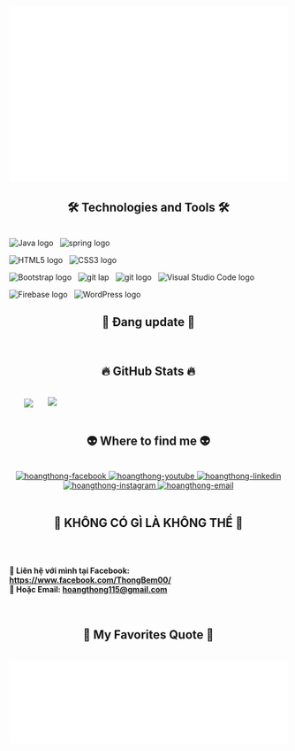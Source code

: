 
<a href="#" target="_blank">
  <img src="svg/hoangthong.svg" width="1200" alt="hoangthong-official" />
</a>

<h2 align="center">🛠 Technologies and Tools 🛠</h2>
<br>
<!-- https://simpleicons.org/ -->
<span><img src="https://camo.githubusercontent.com/3a904e74c622cee513dfd39c8ba2c9746148246da97044ec9f39d24480b8e65f/687474703a2f2f696d672e736869656c64732e696f2f62616467652f2d4a6176612d3030373339363f7374796c653d666c61742d737175617265266c6f676f3d6a617661266c6f676f436f6c6f723d666666666666" alt="Java logo" title="JavaScript" height="25" /></span>
&nbsp;
<span><img src="https://camo.githubusercontent.com/3703433f82437a5ba5e8bd3432e7c75ad11cd3b918a391241cb96a95db7755b6/687474703a2f2f696d672e736869656c64732e696f2f62616467652f2d537072696e672d3644423333463f7374796c653d666c61742d737175617265266c6f676f3d737072696e67266c6f676f436f6c6f723d666666666666" alt="spring logo" title="TypeScript" height="25" /></span>
&nbsp;

<span><img src="https://img.shields.io/badge/HTML5-282C34?logo=html5&logoColor=E34F26" alt="HTML5 logo" title="HTML5" height="25" /></span>
&nbsp;
<span><img src="https://img.shields.io/badge/CSS3-282C34?logo=css3&logoColor=1572B6" alt="CSS3 logo" title="CSS3" height="25" /></span>
&nbsp;
<!-- <span><img src="https://img.shields.io/badge/Sass-282C34?logo=sass&logoColor=CC6699" alt="SASS logo" title="SASS" height="25" /></span>
&nbsp; -->
<span><img src="https://img.shields.io/badge/Bootstrap-282C34?logo=bootstrap&logoColor=7952B3" alt="Bootstrap logo" title="Bootstrap" height="25" /></span>
&nbsp;
<span><img src="https://camo.githubusercontent.com/35b0a4cb52ffc87fc7c464f9f2527dec988b663d0ae86bf8d542ae5649bd2c9e/68747470733a2f2f696d672e736869656c64732e696f2f62616467652f2d4769744c61622d4643413132313f7374796c653d666c61742d737175617265266c6f676f3d6769746c6162" alt="git lap" title="ESLint" height="25" /></span>
&nbsp;
<span><img src="https://img.shields.io/badge/git-282C34?logo=git&logoColor=F05032" alt="git logo" title="git" height="25" /></span>
&nbsp;
<span><img src="https://img.shields.io/badge/VS%20Code-282C34?logo=visual-studio-code&logoColor=007ACC" alt="Visual Studio Code logo" title="Visual Studio Code" height="25" /></span>
&nbsp;

<span><img src="https://camo.githubusercontent.com/fe017e863574a253b32b43c18a9c5700c7b9946fe76585345148c658cb8d090d/687474703a2f2f696d672e736869656c64732e696f2f62616467652f2d5653253230436f64652d3030374143433f7374796c653d666c61742d737175617265266c6f676f3d76697375616c2d73747564696f2d636f6465266c6f676f436f6c6f723d666666666666" alt="Firebase logo" title="vs code" height="25" /></span>
&nbsp;
<span><img src="https://camo.githubusercontent.com/df939dcd7aba246a40daab2e0aeea29e96864ded0c6ab6f5ca955c44707c966a/687474703a2f2f696d672e736869656c64732e696f2f62616467652f2d496e74656c6c694a253230494445412d3030303030303f7374796c653d666c61742d737175617265266c6f676f3d696e74656c6c696a2d69646561266c6f676f436f6c6f723d666666666666" alt="WordPress logo" title="intelij" height="25" /></span>
&nbsp;
<h2 align="center">📖 Đang update 📖</h2>

<br>
<h2 align="center">🔥 GitHub Stats 🔥</h2>
<!-- https://github.com/anuraghazra/github-readme-stats -->
<br>
<div align=center>
  <a href="#" title="hoangthongdev">
    <img width="315" align="center" src="https://github-readme-stats.vercel.app/api/top-langs/?username=HoangThong37&hide=c%23,powershell,Mathematica,Ruby,Objective-C,Objective-C%2b%2b,Cuda&title_color=61dafb&text_color=ffffff&icon_color=61dafb&bg_color=20232a&langs_count=8&layout=compact&border_color=61dafb&hide_border=true" />
  </a>
  <a href="#" title="hoangthongdev">
    <img align="right" width="434" src="https://github-readme-stats.vercel.app/api?username=HoangThong37&show_icons=true&theme=react&border_color=61dafb&hide_border=true" />
  </a>
</div>

<br>
<h2 align="center">👽 Where to find me 👽</h2>
<br>
<!-- https://icons8.com -->
<div align="center">
  <a href="https://www.facebook.com/ThongBem00/" target="blank">
    <img src="https://img.icons8.com/bubbles/100/000000/facebook-new.png" alt="hoangthong-facebook" />
  </a>
  <a href="" target="blank">
    <img src="https://img.icons8.com/bubbles/100/000000/youtube-squared.png" alt="hoangthong-youtube" />
  </a>
  <a href="https://www.linkedin.com/in/ho%C3%A0ng-th%C3%B4ng-38246721a/" target="blank">
    <img src="https://img.icons8.com/bubbles/100/000000/linkedin.png" alt="hoangthong-linkedin" />
  </a>
  <a href="https://www.instagram.com/thong_bem00/" target="blank">
    <img src="https://img.icons8.com/bubbles/100/000000/instagram.png" alt="hoangthong-instagram" />
  </a>
  <a href="mailto:thonghoang115@gmail.com" target="top">
    <img src="https://img.icons8.com/bubbles/100/000000/apple-mail.png" alt="hoangthong-email" />
  </a>
</div>

<br>

<h2 align="center">📖 KHÔNG CÓ GÌ LÀ KHÔNG THỂ 📖</h2>
<br>
<p>
</p>
<p>
  <br>
  <strong>🔗 Liên hệ với mình tại Facebook: <a href="https://www.facebook.com/ThongBem00/" target="_blank">https://www.facebook.com/ThongBem00/</a></strong>
  <br>
  <strong>📧 Hoặc Email: <a href="mailto:hoangthong115@gmail.com" target="_top">hoangthong115@gmail.com</a></strong>
</p>


<br>
<h2 align="center">📑 My Favorites Quote 📑</h2>
<br>
<a href="#" target="_blank">
  <img src="svg/hoangthong-quotes.svg" width="846" height="150" alt="hoangthong-official" />
</a>

